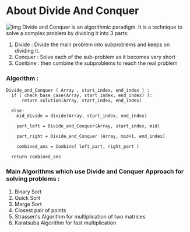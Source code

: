 # About Divide And Conquer
![Img](https://res.cloudinary.com/practicaldev/image/fetch/s--0knuwIJs--/c_imagga_scale,f_auto,fl_progressive,h_500,q_auto,w_1000/https://cl.ly/5864a2a8d8ba/Image%25202019-03-31%2520at%25205.27.52%2520PM.png)
Divide and Conquer is an algorithmic paradigm. It is a technique to solve a complex problem by dividing it into 3 parts:
1. Divide : Divide the main problem into subproblems and keeps on dividing it.
2. Conquer : Solve each of the sub-problem as it becomes very short
3. Combine : then combine the subproblems to reach the real problem

### Algorithm :
    Divide_and_Conquer ( Array , start_index, end_index ) :
      if ( check_base_case(Array, start_index, end_index) ): 
          return solution(Array, start_index, end_index)
     
      else:
        mid_divide = divide(Array, start_index, end_index)
    
        part_left = Divide_and_Conquer(Array, start_index, mid)
    
        part_right = Divide_and_Conquer (Array, mid+1, end_index)
    
        combined_ans = Combine( left_part, right_part )
    
      return combined_ans



### Main Algorithms which use Divide and Conquer Approach for solving problems :

1. Binary Sort
2. Quick Sort
3. Merge Sort
4. Closest pair of points
5. Strassen's Algorithm for multiplication of two matrices
6. Karatsuba Algorithm for fast multiplication

